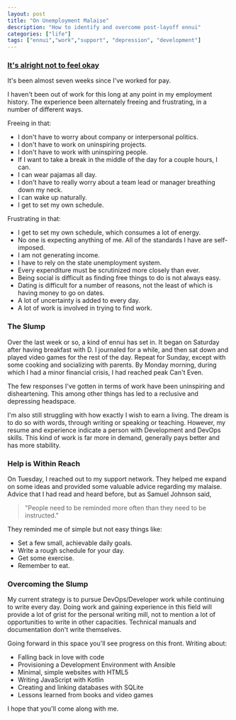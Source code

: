 ```yaml
---
layout: post
title: "On Unemployment Malaise"
description: "How to identify and overcome post-layoff ennui"
categories: ["life"]
tags: ["ennui","work","support", "depression", "development"]
---
```


### [It's alright not to feel okay](https://www.youtube.com/watch?v=BTLbR80pIqY)

It's been almost seven weeks since I've worked for pay. 

I haven't been out of work for this long at any point in my employment history. The experience been alternately freeing and frustrating, in a number of different ways.

Freeing in that:

- I don't have to worry about company or interpersonal politics.
- I don't have to work on uninspiring projects.
- I don't have to work with uninspiring people.
- If I want to take a break in the middle of the day for a couple hours, I can.
- I can wear pajamas all day.
- I don't have to really worry about a team lead or manager breathing down my neck.
- I can wake up naturally.
- I get to set my own schedule.

Frustrating in that:

- I get to set my own schedule, which consumes a lot of energy.
- No one is expecting anything of me. All of the standards I have are self-imposed.
- I am not generating income.
- I have to rely on the state unemployment system.
- Every expenditure must be scrutinized more closely than ever.
- Being social is difficult as finding free things to do is not always easy.
- Dating is difficult for a number of reasons, not the least of which is having money to go on dates.
- A lot of uncertainty is added to every day.
- A lot of work is involved in trying to find work.

### The Slump

Over the last week or so, a kind of ennui has set in. It began on Saturday after having breakfast with D. I journaled for a while, and then sat down and played video games for the rest of the day. Repeat for Sunday, except with some cooking and socializing with parents. By Monday morning, during which I had a minor financial crisis, I had reached peak Can't Even.

The few responses I've gotten in terms of work have been uninspiring and disheartening. This among other things has led to a reclusive and depressing headspace.

I'm also still struggling with how exactly I wish to earn a living. The dream is to do so with words, through writing or speaking or teaching. However, my resume and experience indicate a person with Development and DevOps skills. This kind of work is far more in demand, generally pays better and has more stability.

### Help is Within Reach

On Tuesday, I reached out to my support network. They helped me expand on some ideas and provided some valuable advice regarding my malaise. Advice that I had read and heard before, but as Samuel Johnson said, 
> "People need to be reminded more often than they need to be instructed." 

They reminded me of simple but not easy things like:

* Set a few small, achievable daily goals.
* Write a rough schedule for your day.
* Get some exercise.
* Remember to eat.

### Overcoming the Slump

My current strategy is to pursue DevOps/Developer work while continuing to write every day. Doing work and gaining experience in this field will provide a lot of grist for the personal writing mill, not to mention a lot of opportunities to write in other capacities. Technical manuals and documentation don't write themselves.

Going forward in this space you'll see progress on this front. Writing about:

* Falling back in love with code
* Provisioning a Development Environment with Ansible
* Minimal, simple websites with HTML5
* Writing JavaScript with Kotlin
* Creating and linking databases with SQLite
* Lessons learned from books and video games

I hope that you'll come along with me.